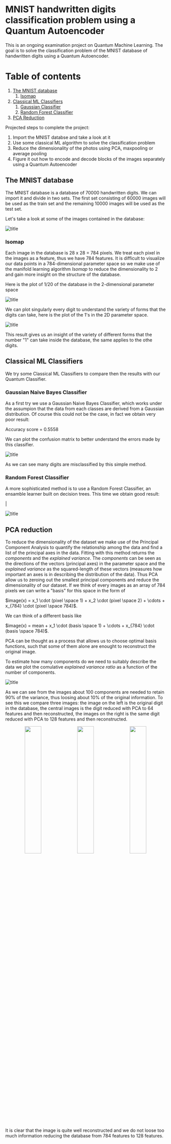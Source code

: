 # MNIST handwritten digits classification problem using a Quantum Autoencoder
This is an ongoing examination project on Quantum Machine Learning. The goal is to solve the classification problem of the MNIST database of handwritten digits using a Quantum Autoencoder.

# Table of contents
1. [The MNIST database](#The-MNIST-database)
   1. [Isomap](#Isomap)
2. [Classical ML Classifiers](#Classical-ML-Classifiers)
   1. [Gaussian Classifier](#Gaussian-Classifier)
   2. [Random Forest Classifier](#Random-Forest-Classifier)
3. [PCA Reduction](#PCA-reduction)

Projected steps to complete the project:
1) Import the MNIST databse and take a look at it
2) Use some classical ML algorithm to solve the classification problem 
3) Reduce the dimensionality of the photos using PCA, maxpooling or average pooling
4) Figure it out how to encode and decode blocks of the images separately using a Quantum Autoencoder

## The MNIST database
The MNIST database is a database of 70000 handwritten digits. We can import it and divide in two sets. The first set consisting of 60000 images will be used as the train set and the remaining 10000 images will be used as the test set. 

Let's take a look at some of the images contained in the database:

![title](Images/MNIST.png)

### Isomap
Each image in the database is 28 x 28 = 784 pixels. We treat each pixel in the images as a feature, thus we have 784 features. It is difficult to visualize our data points in a 784-dimensional parameter space so we make use of the manifold learning algorithm _Isomap_ to reduce the dimensionality to 2 and gain more insight on the structure of the database.

Here is the plot of 1/20 of the database in the 2-dimensional parameter space

![title](Images/MNIST_Isomap.png)

We can plot singularly every digit to understand the variety of forms that the digits can take, here is the plot of the 1's in the 2D parameter space.

![title](Images/MNIST_Isomap_1.png)

This result gives us an insight of the variety of different forms that the number "1" can take inside the database, the same applies to the othe digits.

## Classical ML Classifiers
We try some Classical ML Classifiers to compare then the results with our Quantum Classifier.

### Gaussian Naive Bayes Classifier 

As a first try we use a Gaussian Naive Bayes Classifier, which works under the assumpion that the data from each classes are derived from a Gaussian distribution. Of course this could not be the case, in fact we obtain very poor result:

Accuracy score = 0.5558

We can plot the confusion matrix to better understand the errors made by this classifier.

![title](Images/Confusion_Matrix_Gaussian.png)

As we can see many digits are misclassified by this simple method.

### Random Forest Classifier 
A more sophisticated method is to use a Random Forest Classifier, an ensamble learner built on decision trees. This time we obtain good result:

 | 

![title](Images/Confusion_Matrix_RandomForest.png)

## PCA reduction 
To reduce the dimensionality of the dataset we make use of the Principal Component Analysis to quantify the relationship among the data and find a list of the principal axes in the data. Fitting with this method returns the _components_ and the _explained variance_. The _components_ can be seen as the directions of the vectors (principal axes) in the parameter space and the _explained variance_ as the squared-length of these vectors (measures how important an axes is in describing the distribution of the data). Thus PCA allow us to zeroing out the smallest principal components and reduce the dimensionality of our dataset.
If we think of every images as an array of 784 pixels we can write a "basis" for this space in the form of

$image(x) = x_1 \cdot (pixel \space 1) + x_2 \cdot (pixel \space 2) + \cdots + x_{784} \cdot (pixel \space 784)$.

We can think of a different basis like

$image(x) = mean  + x_1 \cdot (basis \space 1) + \cdots + x_{784} \cdot (basis \space 784)$.

PCA can be thought as a process that allows us to choose  optimal basis functions, such that some of them alone are enought to reconstruct the original image.

To estimate how many components do we need to suitably describe the data we plot the comulative _explained variance ratio_ as a function of the number of components.

![title](Images/PCA_evr.png)

As we can see from the images about 100 components are needed to retain 90% of the variance, thus loosing about 10% of the original information.
To see this we compare three images: the image on the left is the original digit in the database, the central images is the digit reduced with PCA to 64 features and then reconstructed, the images on the right is the same digit reduced with PCA to 128 features and then reconstructed.

<p align="middle">
  <img src="Images/pca_original.png"  width="32%" />
  <img src="Images/pca_64_reconstructed.png" width="32%" /> 
  <img src="Images/pca_128_reconstructed.png" width="32%" />
</p>

It is clear that the image is quite well reconstructed and we do not loose too much information reducing the database from 784 features to 128 features.